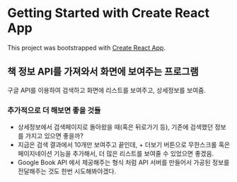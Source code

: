 # Getting Started with Create React App

This project was bootstrapped with [Create React App](https://github.com/facebook/create-react-app).

## 책 정보 API를 가져와서 화면에 보여주는 프로그램

구글 API를 이용하여 검색하고 화면에 리스트를 보여주고, 상세정보를 보여줌.

### 추가적으로 더 해보면 좋을 것들
* 상세정보에서 검색페이지로 돌아왔을 때(혹은 뒤로가기 등), 기존에 검색했던 정보를 가지고 있으면 좋을까?
* 지금은 검색 결과에서 10개만 보여주고 끝인데, + 더보기 버튼으로 무한스크롤 혹은 페이지네이션 기능을 추가해서, 더 많은 리스트를 보여줄 수 있었으면 좋겠음.
* Google Book API 에서 제공해주는 형식 처럼 API 서버를 만들어서 가공된 정보를 전달해주는 것도 한번 시도해봐야겠다.